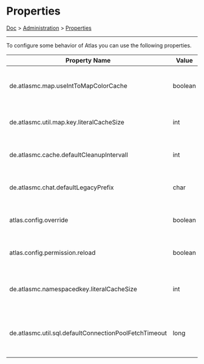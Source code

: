 
# Properties

[Doc](../index.md) > [Administration](../index.md#administration) > [Properties](#properties)

---

To configure some behavior of Atlas you can use the following properties.

| Property Name                                         | Value   | Desciption                                                                             | Default |
|-------------------------------------------------------|---------|----------------------------------------------------------------------------------------|---------|
| de.atlasmc.map.useIntToMapColorCache                  | boolean | Whether or not a full cache of rgb int values to color ids should be used              | true    |
| de.atlasmc.util.map.key.literalCacheSize              | int     | Defines the initial capacity of the CharKey literal cache                              | 512     |
| de.atlasmc.cache.defaultCleanupIntervall              | int     | Time in ticks until a CacheHolder will be cleared                                      | 6000    |
| de.atlasmc.chat.defaultLegacyPrefix                   | char    | Character used to identify chat format codes in legacy format                          | §       |
| atlas.config.override                                 | boolean | Whether or not all configuration should be overwritten                                 | false   |
| atlas.config.permission.reload                        | boolean | Whether or not all permission groups should be recreated                               | false   |
| de.atlasmc.namespacedkey.literalCacheSize             | int     | Defines the initial capacity of the NamespacedKey literal cache                        | 512     |
| de.atlasmc.util.sql.defaultConnectionPoolFetchTimeout | long    | Defines the default fetch timeout for a connection of a connection pool in milliseconds | 500     |

